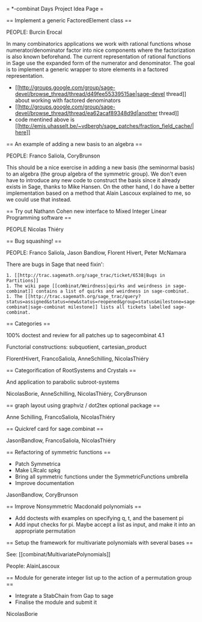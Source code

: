 = *-combinat Days Project Idea Page =

== Implement a generic FactoredElement class ==

PEOPLE: Burcin Erocal

  In many combinatorics applications we work with rational functions whose numerator/denominator factor into nice components where the factorization is also known beforehand. The current representation of rational functions in Sage use the expanded form of the numerator and denominator. The goal is to implement a generic wrapper to store elements in a factored representation.

  * [[http://groups.google.com/group/sage-devel/browse_thread/thread/d49fee55339515ae|sage-devel thread]] about working with factored denominators
  * [[http://groups.google.com/group/sage-devel/browse_thread/thread/ea62acaf89348d9d|another thread]] 
  * code mentined above is [[http://emis.uhasselt.be/~vdbergh/sage_patches/fraction_field_cache/|here]]

== An example of adding a new basis to an algebra ==

PEOPLE: Franco Saliola, CoryBrunson

  This should be a nice exercise in adding a new basis (the seminormal basis) to an algebra (the group algebra of the symmetric group). We don't even have to introduce any new code to construct the basis since it already exists in Sage, thanks to Mike Hansen. On the other hand, I do have a better implementation based on a method that Alain Lascoux explained to me, so we could use that instead.

== Try out Nathann Cohen new interface to Mixed Integer Linear Programming software ==

PEOPLE Nicolas Thiéry

== Bug squashing! ==

PEOPLE: Franco Saliola, Jason Bandlow, Florent Hivert, Peter McNamara

  There are bugs in Sage that need fixin':

    1. [[http://trac.sagemath.org/sage_trac/ticket/6538|Bugs in Partitions]]
    1. The wiki page [[combinat/Weirdness|quirks and weirdness in sage-combinat]] contains a list of quirks and weirdness in sage-combinat.
    1. The [[http://trac.sagemath.org/sage_trac/query?status=assigned&status=new&status=reopened&group=status&milestone=sage-combinat|sage-combinat milestone]] lists all tickets labelled sage-combinat. 

== Categories ==

100% doctest and review for all patches up to sagecombinat 4.1

Functorial constructions: subquotient, cartesian_product

FlorentHivert, FrancoSaliola, AnneSchilling, NicolasThiéry

== Categorification of RootSystems and Crystals ==

And application to parabolic subroot-systems

NicolasBorie, AnneSchilling, NicolasThiéry, CoryBrunson

== graph layout using graphviz / dot2tex optional package ==

Anne Schilling, FrancoSaliola, NicolasThiéry

== Quickref card for sage.combinat ==

JasonBandlow, FrancoSaliola, NicolasThiéry

== Refactoring of symmetric functions ==

 * Patch Symmetrica
 * Make LRcalc spkg
 * Bring all symmetric functions under the SymmetricFunctions umbrella
 * Improve documentation
 
JasonBandlow, CoryBrunson

== Improve Nonsymmetric Macdonald polynomials ==

 * Add doctests with examples on specifying q, t, and the basement pi
 * Add input checks for pi. Maybe accept a list as input, and make it into an appropriate permutation

== Setup the framework for multivariate polynomials with several bases ==

See: [[combinat/MultivariatePolynomials]]

People: AlainLascoux

== Module for generate integer list up to the action of a permutation group ==

 * Integrate a StabChain from Gap to sage
 * Finalise the module and submit it

NicolasBorie
